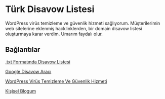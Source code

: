 # Türk Disavow Listesi
WordPress virüs temizleme ve güvenlik hizmeti sağlıyorum. Müşterilerimin web sitelerine eklenmiş hacklinklerden, bir domain disavow listesi oluşturmaya karar verdim. Umarım faydalı olur. 
## Bağlantılar
[.txt Formatında Disavow Listesi](https://raw.githubusercontent.com/furkun/turk-disavow-listesi/main/turk-disavow-listesi.txt)

[Google Disavow Aracı](https://search.google.com/search-console/disavow-links)

[WordPress Virüs Temizleme Ve Güvenlik Hizmeti](https://www.r10.net/wordpress-seo-guvenlik-amp-bakim/2701327-12873765039128274-profesyonel-wordpress-amp-woocommerce-guvenlik-paketi-ust-duzey-virus-temizleme.html)

[Kişisel Blogum](https://furuy.com)
